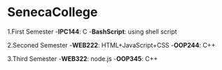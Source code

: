 # SenecaCollege
 
1.First Semester
  -**IPC144**: C
  -**BashScript**: using shell script

2.Seconed Semester
  -**WEB222**: HTML+JavaScript+CSS
  -**OOP244**: C++

3.Third Semester
  -**WEB322**: node.js
  -**OOP345**: C++
